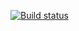 [![Build status](https://ci.appveyor.com/api/projects/status/l4hse9c4k668at0m?svg=true)](https://ci.appveyor.com/project/Alla26/cicustomization)

